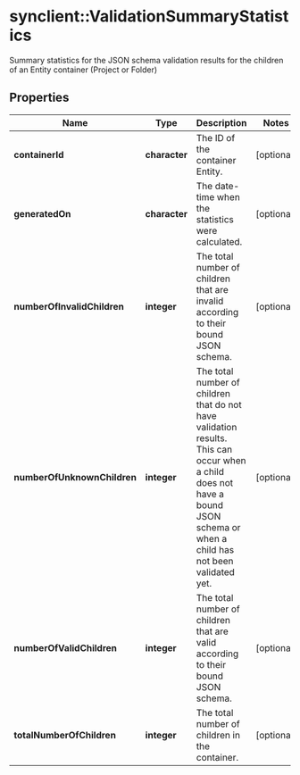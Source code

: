 # synclient::ValidationSummaryStatistics

Summary statistics for the JSON schema validation results for the children of an Entity container (Project or Folder)
## Properties
Name | Type | Description | Notes
------------ | ------------- | ------------- | -------------
**containerId** | **character** | The ID of the container Entity. | [optional] 
**generatedOn** | **character** | The date-time when the statistics were calculated. | [optional] 
**numberOfInvalidChildren** | **integer** | The total number of children that are invalid according to their bound JSON schema. | [optional] 
**numberOfUnknownChildren** | **integer** | The total number of children that do not have validation results. This can occur when a child does not have a bound JSON schema or when a child has not been validated yet. | [optional] 
**numberOfValidChildren** | **integer** | The total number of children that are valid according to their bound JSON schema. | [optional] 
**totalNumberOfChildren** | **integer** | The total number of children in the container. | [optional] 


